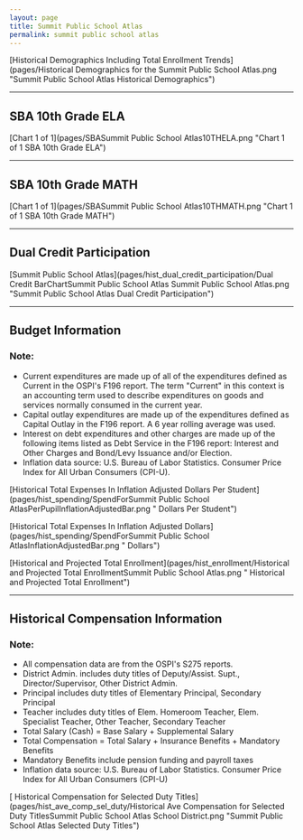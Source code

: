 ```yaml
---
layout: page
title: Summit Public School Atlas
permalink: summit public school atlas
---
```



[Historical Demographics Including Total Enrollment Trends](pages/Historical Demographics for the Summit Public School Atlas.png "Summit Public School Atlas Historical Demographics")

___

## SBA 10th Grade ELA

[Chart 1 of 1](pages/SBASummit Public School Atlas10THELA.png "Chart 1 of 1 SBA 10th Grade ELA")


___

## SBA 10th Grade MATH

[Chart 1 of 1](pages/SBASummit Public School Atlas10THMATH.png "Chart 1 of 1 SBA 10th Grade MATH")


___

## Dual Credit Participation

[Summit Public School Atlas](pages/hist_dual_credit_participation/Dual Credit BarChartSummit Public School Atlas Summit Public School Atlas.png "Summit Public School Atlas Dual Credit Participation")


___

## Budget Information
### Note:
- Current expenditures are made up of all of the expenditures defined as Current in the OSPI's F196 report. The term "Current" in this context is an accounting term used to describe expenditures on goods and services normally consumed in the current year.
- Capital outlay expenditures are made up of the expenditures defined as Capital Outlay in the F196 report. A 6 year rolling average was used.
- Interest on debt expenditures and other charges are made up of the following items listed as Debt Service in the F196 report: Interest and Other Charges and Bond/Levy Issuance and/or Election.
- Inflation data source: U.S. Bureau of Labor Statistics. Consumer Price Index for All Urban Consumers (CPI-U).

[Historical Total Expenses In Inflation Adjusted Dollars Per Student](pages/hist_spending/SpendForSummit Public School AtlasPerPupilInflationAdjustedBar.png " Dollars Per Student")

[Historical Total Expenses In Inflation Adjusted Dollars](pages/hist_spending/SpendForSummit Public School AtlasInflationAdjustedBar.png " Dollars")

[Historical and Projected Total Enrollment](pages/hist_enrollment/Historical and Projected Total EnrollmentSummit Public School Atlas.png " Historical and Projected Total Enrollment")


___

## Historical Compensation Information
### Note:
- All compensation data are from the OSPI's S275 reports.
- District Admin. includes duty titles of Deputy/Assist. Supt., Director/Supervisor, Other District Admin.
- Principal includes duty titles of Elementary Principal, Secondary Principal
- Teacher includes duty titles of Elem. Homeroom Teacher, Elem. Specialist Teacher, Other Teacher, Secondary Teacher
- Total Salary (Cash) = Base Salary + Supplemental Salary
- Total Compensation = Total Salary + Insurance Benefits + Mandatory Benefits
- Mandatory Benefits include pension funding and payroll taxes
- Inflation data source: U.S. Bureau of Labor Statistics. Consumer Price Index for All Urban Consumers (CPI-U)

[ Historical Compensation for Selected Duty Titles](pages/hist_ave_comp_sel_duty/Historical Ave Compensation for Selected Duty TitlesSummit Public School Atlas School District.png "Summit Public School Atlas Selected Duty Titles")

